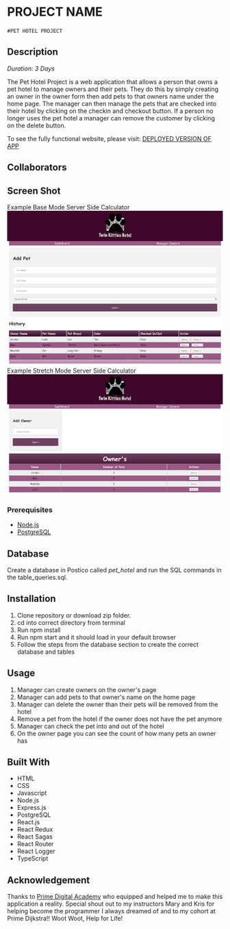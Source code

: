 # PROJECT NAME
	#PET HOTEL PROJECT

## Description
_Duration: 3 Days_

The Pet Hotel Project is a web application that allows a person that owns a pet hotel to manage owners and their pets. They do this by simply creating an owner in the owner form then add pets to that owners name under the home page. The manager can then manage the pets that are checked into their hotel by clicking on the checkin and checkout button. If a person no longer uses the pet hotel a manager can remove the customer by clicking on the delete button.

To see the fully functional website, please visit: [DEPLOYED VERSION OF APP](https://shrouded-thicket-91600.herokuapp.com/#/)

## Collaborators

## Screen Shot
Example Base Mode Server Side Calculator
![ ADD ENTRY PAGE | HOME PAGE](https://github.com/Jaden-Reklaw/pet_hotel_project/blob/master/img/ADD_PET.png "Example of the home page where the manager can add pets")
Example Stretch Mode Server Side Calculator
![ ADD ENTRY PAGE | OWNER PAGE](https://github.com/Jaden-Reklaw/pet_hotel_project/blob/master/img/ADD_OWNER.png "Example of the owners page where the manager can create owners")

### Prerequisites
- [Node.js](https://nodejs.org/en/)
- [PostgreSQL](https://eggerapps.at/postico/)

## Database

Create a database in Postico called *pet_hotel* and run the SQL commands in the table_queries.sql.

## Installation
1. Clone repository or download zip folder.
2. cd into correct directory from terminal
3. Run npm install
4. Run npm start and it should load in your default browser
5. Follow the steps from the database section to create the correct database and tables

## Usage
1. Manager can create owners on the owner's page
2. Manager can add pets to that owner's name on the home page
3. Manager can delete the owner than their pets will be removed from the hotel
4. Remove a pet from the hotel if the owner does not have the pet anymore
5. Manager can check the pet into and out of the hotel
6. On the owner page you can see the count of how many pets an owner has

## Built With
- HTML
- CSS
- Javascript
- Node.js
- Express.js
- PostgreSQL
- React.js
- React Redux
- React Sagas
- React Router
- React Logger
- TypeScript

## Acknowledgement
Thanks to [Prime Digital Academy](www.primeacademy.io) who equipped and helped me to make this application a reality. Special shout out to my instructors Mary and Kris for helping become the programmer I always dreamed of and to my cohort at Prime Dijkstra!! Woot Woot, Help for Life!
